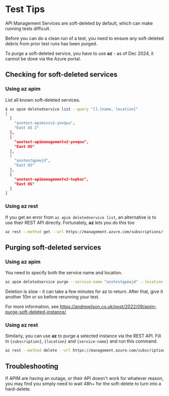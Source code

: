 # Test Tips

API Management Services are soft-deleted by default, which can make running tests difficult. 

Before you can do a clean run of a test, you need to ensure any soft-deleted debris from prior test runs has been purged. 

To purge a soft-deleted service, you have to use **az** - as of Dec 2024, it cannot be done via the Azure portal.

## Checking for soft-deleted services

### Using az apim

List all known soft-deleted services.

```bash
$ az apim deletedservice list --query "[].[name, location]"
[
  [
    "asotest-apimsvcv2-yovquu",
    "East US 2"
  ],
  [
    "asotest-apimanagementv2-yovquu",
    "East US"
  ],
  [
    "asotestqpewjd",
    "East US"
  ],
  [
    "asotest-apimanagementv2-twykac",
    "East US"
  ]
]
```

### Using az rest

If you get an error from `az apim deletedservice list`, an alternative is to use their REST API directly. Fortunately, **az** lets you do this too

``` bash
az rest --method get --url https://management.azure.com/subscriptions/{subscription}/providers/Microsoft.ApiManagement/deletedservices?api-version=2021-08-01
```

## Purging soft-deleted services

### Using az apim

You need to specify both the service name and location.

```bash
az apim deletedservice purge --service-name "asotestqpewjd" --location "eastus"
```

Deletion is slow - it can take a few minutes for az to return. After that, give it another 10m or so before rerunning your test.

For more information, see https://andrewilson.co.uk/post/2022/09/apim-purge-soft-deleted-instance/

### Using az rest

Similarly, you can use **az** to purge a selected instance via the REST API. Fill in `{subscription}`, `{location}` and `{service-name}` and run this command:
``` bash
az rest --method delete --url https://management.azure.com/subscriptions/{subscription}/providers/Microsoft.ApiManagement/locations/{location}/deletedservices/{service-name}?api-version=2021-08-01
```

## Troubleshooting

If APIM are having an outage, or their API doesn't work for whatever reason, you may find you simply need to wait 48h+ for the soft-delete to turn into a hard-delete.
